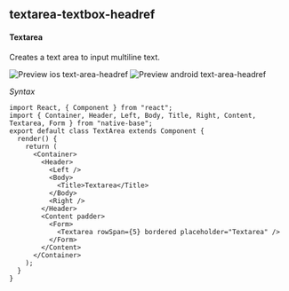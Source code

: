 

## textarea-textbox-headref
#### Textarea

Creates a text area to input multiline text.

![Preview ios text-area-headref](https://github.com/GeekyAnts/NativeBase-KitchenSink/blob/master/screenshots/ios/text-area.png)
![Preview android text-area-headref](https://github.com/GeekyAnts/NativeBase-KitchenSink/blob/master/screenshots/android/text-area.png)

*Syntax*
```
import React, { Component } from "react";
import { Container, Header, Left, Body, Title, Right, Content, Textarea, Form } from "native-base";
export default class TextArea extends Component {
  render() {
    return (
      <Container>
        <Header>
          <Left />
          <Body>
            <Title>Textarea</Title>
          </Body>
          <Right />
        </Header>
        <Content padder>
          <Form>
            <Textarea rowSpan={5} bordered placeholder="Textarea" />
          </Form>
        </Content>
      </Container>
    );
  }
}
```
